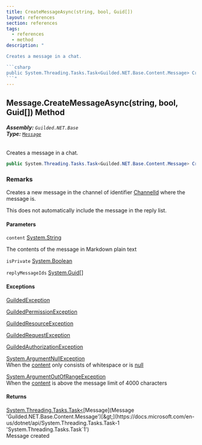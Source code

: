 ```yaml
---
title: CreateMessageAsync(string, bool, Guid[])
layout: references
section: references
tags:
  - references
  - method
description: "

Creates a message in a chat.

```csharp
public System.Threading.Tasks.Task<Guilded.NET.Base.Content.Message> CreateMessageAsync(string content, bool isPrivate, params System.Guid[] replyMessageIds);
```"
---
```


## Message.CreateMessageAsync(string, bool, Guid[]) Method
###### **Assembly:** `Guilded.NET.Base`<br/>**Type:** [`Message`](Message 'Guilded.NET.Base.Content.Message')

Creates a message in a chat.

```csharp
public System.Threading.Tasks.Task<Guilded.NET.Base.Content.Message> CreateMessageAsync(string content, bool isPrivate, params System.Guid[] replyMessageIds);
```

### Remarks
  
Creates a new message in the channel of identifier [ChannelId](ChannelContent_T,S_.ChannelId 'Guilded.NET.Base.Content.ChannelContent<T,S>.ChannelId') where the message is.  
  
This does not automatically include the message in the reply list.
#### Parameters

<a name='Guilded.NET.Base.Content.Message.CreateMessageAsync(string,bool,System.Guid[]).content'></a>

`content` [System.String](https://docs.microsoft.com/en-us/dotnet/api/System.String 'System.String')

The contents of the message in Markdown plain text

<a name='Guilded.NET.Base.Content.Message.CreateMessageAsync(string,bool,System.Guid[]).isPrivate'></a>

`isPrivate` [System.Boolean](https://docs.microsoft.com/en-us/dotnet/api/System.Boolean 'System.Boolean')

<a name='Guilded.NET.Base.Content.Message.CreateMessageAsync(string,bool,System.Guid[]).replyMessageIds'></a>

`replyMessageIds` [System.Guid](https://docs.microsoft.com/en-us/dotnet/api/System.Guid 'System.Guid')[[]](https://docs.microsoft.com/en-us/dotnet/api/System.Array 'System.Array')

#### Exceptions

[GuildedException](GuildedException 'Guilded.NET.Base.GuildedException')

[GuildedPermissionException](GuildedPermissionException 'Guilded.NET.Base.GuildedPermissionException')

[GuildedResourceException](GuildedResourceException 'Guilded.NET.Base.GuildedResourceException')

[GuildedRequestException](GuildedRequestException 'Guilded.NET.Base.GuildedRequestException')

[GuildedAuthorizationException](GuildedAuthorizationException 'Guilded.NET.Base.GuildedAuthorizationException')

[System.ArgumentNullException](https://docs.microsoft.com/en-us/dotnet/api/System.ArgumentNullException 'System.ArgumentNullException')  
When the [content](Message.CreateMessageAsync(string,bool,Guid[])#Guilded.NET.Base.Content.Message.CreateMessageAsync(string,bool,System.Guid[]).content 'Guilded.NET.Base.Content.Message.CreateMessageAsync(string, bool, System.Guid[]).content') only consists of whitespace or is [null](https://docs.microsoft.com/en-us/dotnet/csharp/language-reference/keywords/null 'https://docs.microsoft.com/en-us/dotnet/csharp/language-reference/keywords/null')

[System.ArgumentOutOfRangeException](https://docs.microsoft.com/en-us/dotnet/api/System.ArgumentOutOfRangeException 'System.ArgumentOutOfRangeException')  
When the [content](Message.CreateMessageAsync(string,bool,Guid[])#Guilded.NET.Base.Content.Message.CreateMessageAsync(string,bool,System.Guid[]).content 'Guilded.NET.Base.Content.Message.CreateMessageAsync(string, bool, System.Guid[]).content') is above the message limit of 4000 characters

#### Returns
[System.Threading.Tasks.Task&lt;](https://docs.microsoft.com/en-us/dotnet/api/System.Threading.Tasks.Task-1 'System.Threading.Tasks.Task`1')[Message](Message 'Guilded.NET.Base.Content.Message')[&gt;](https://docs.microsoft.com/en-us/dotnet/api/System.Threading.Tasks.Task-1 'System.Threading.Tasks.Task`1')  
Message created